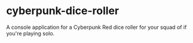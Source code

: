 # cyberpunk-dice-roller
A console application for a Cyberpunk Red dice roller for your squad of if you're playing solo.
